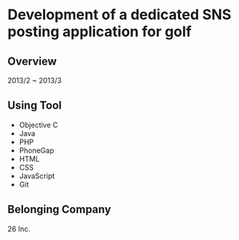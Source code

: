 # Development of a dedicated SNS posting application for golf

## Overview

2013/2 ~ 2013/3

## Using Tool

- Objective C
- Java
- PHP
- PhoneGap
- HTML
- CSS
- JavaScript
- Git

## Belonging Company

26 Inc.
